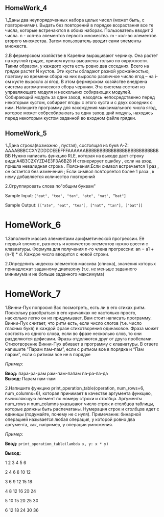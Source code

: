 

## HomeWork_4
1.Даны два неупорядоченных набора целых чисел (может быть, с повторениями).
Выдать без повторений в порядке возрастания все те числа, которые встречаются в обоих наборах.
Пользователь вводит 2 числа. n - кол-во элементов первого множества. m - кол-во элементов второго множества.
Затем пользователь вводит сами элементы множеств.

2.В фермерском хозяйстве в Карелии выращивают чернику.
Она растет на круглой грядке, причем кусты высажены только по окружности.
Таким образом, у каждого куста есть ровно два соседних. Всего на грядке растет N кустов.
Эти кусты обладают разной урожайностью, поэтому ко времени сбора на них выросло различное число ягод – на i-ом кусте выросло ai ягод.
В этом фермерском хозяйстве внедрена система автоматического сбора черники.
Эта система состоит из управляющего модуля и нескольких собирающих модулей.
Собирающий модуль за один заход, находясь непосредственно перед некоторым кустом, собирает ягоды с этого куста и с двух соседних с ним.
Напишите программу для нахождения максимального числа ягод, которое может собрсобираюать за один заход щий модуль, 
находясь перед некоторым кустом заданной во входном файле грядки.

## HomeWork_5
1.Дана строка(возможно , пустая), состоящая из букв 
A-Z: AAAABBBCCXYZDDDDEEEFFFAAAAAABBBBBBBBBBBBBBBBBBBBBBBBBBBB 
Нужно написать функцию RLE, которая на выходе даст строку вида:A4B3C2XYZD4E3F3A6B28 
И сгенерирует ошибку , если на вход пришла невалидная строка . 
Пояснения:Если символ встречается 1 раз , он остается без изменений ; 
Если символ повторяется более 1 раза , к нему добавляется количество повторений

2.Cгруппировать слова по"общим буквам"

Sample Input:
`["eat", "tea", "tan", "ate", "nat", “bat"]`

Sample Output:
`[["ate", "eat", "tea"], ["nat", "tan"], ["bat"]]`


# HomeWork_6

1.Заполните массив элементами арифметической прогрессии. 
Её первый элемент, разность и количество элементов нужно ввести с клавиатуры. 
Формула для получения n-го члена прогрессии: an = a1 + (n-1) * d.
Каждое число вводится с новой строки.

2.Определить индексы элементов массива (списка), значения которых принадлежат
заданному диапазону (т.е. не меньше заданного минимума и не больше заданного максимума)

# HomeWork_7

1.Винни-Пух попросил Вас посмотреть, есть ли в его стихах ритм. 
Поскольку разобраться в его кричалках не настолько просто, насколько легко он их придумывает, 
Вам стоит написать программу. Винни-Пух считает, что ритм есть, если число слогов 
(т.е. число гласных букв) в каждой фразе стихотворения одинаковое. 
Фраза может состоять из одного слова, если во фразе несколько слов, то они разделяются дефисами. 
Фразы отделяются друг от друга пробелами. Стихотворение  Винни-Пух вбивает в программу с клавиатуры. 
В ответе напишите “Парам пам-пам”, если с ритмом все в порядке и “Пам парам”, если с ритмом все не в порядке

*Пример:*

**Ввод:** пара-ра-рам рам-пам-папам па-ра-па-да    
    **Вывод:** Парам пам-пам  


2.Напишите функцию print_operation_table(operation, num_rows=6, num_columns=6), 
которая принимает в качестве аргумента функцию, вычисляющую элемент по номеру строки и столбца. 
Аргументы num_rows и num_columns указывают число строк и столбцов таблицы, которые должны быть распечатаны. 
Нумерация строк и столбцов идет с единицы (подумайте, почему не с нуля). Примечание: бинарной операцией называется любая операция, 
у которой ровно два аргумента, как, например, у операции умножения.

*Пример:*

**Ввод:** `print_operation_table(lambda x, y: x * y) ` 

**Вывод:**

1 2 3 4 5 6

2 4 6 8 10 12

3 6 9 12 15 18

4 8 12 16 20 24

5 10 15 20 25 30

6 12 18 24 30 36

